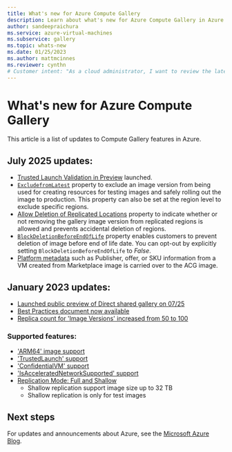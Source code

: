 ```yaml
---
title: What's new for Azure Compute Gallery
description: Learn about what's new for Azure Compute Gallery in Azure.
author: sandeepraichura
ms.service: azure-virtual-machines
ms.subservice: gallery
ms.topic: whats-new
ms.date: 01/25/2023
ms.author: mattmcinnes
ms.reviewer: cynthn
# Customer intent: "As a cloud administrator, I want to review the latest updates to Azure Compute Gallery features, so that I can leverage the new capabilities and best practices to optimize image management and deployment in my organization's infrastructure."
---
```


# What's new for Azure Compute Gallery
This article is a list of updates to Compute Gallery features in Azure.

## July 2025 updates:
- [Trusted Launch Validation in Preview](./azure-compute-gallery.md#trusted-launch-validation-for-azure-compute-gallery-acg-images-preview) launched.
- [`ExcludefromLatest`](/cli/azure/sig/image-version?view=azure-cli-latest#az-sig-image-version-create) property to exclude an image version from being used for creating resources for testing images and safely rolling out the image to production. This property can also be set at the region level to exclude specific regions.
- [Allow Deletion of Replicated Locations](https://learn.microsoft.com/rest/api/compute/gallery-image-versions/create-or-update?view=rest-compute-2025-02-01&tabs=HTTP#galleryimageversionsafetyprofile) property to indicate whether or not removing the gallery image version from replicated regions is allowed and prevents accidental deletion of regions.
- [`BlockDeletionBeforeEndOfLife`](/rest/api/compute/gallery-image-versions/create-or-update?view=rest-compute-2025-02-01&tabs=HTTP#galleryimageversionsafetyprofile) property enables customers to prevent deletion of image before end of life date. You can opt-out by explicitly setting `BlockDeletionBeforeEndOfLife` to *False*.
- [Platform metadata](/rest/api/compute/gallery-image-versions/create-or-update?view=rest-compute-2024-11-04&tabs=HTTP#platformattribute) such as Publisher, offer, or SKU information from a VM created from Marketplace image is carried over to the ACG image.


## January 2023 updates:
- [Launched public preview of Direct shared gallery on 07/25](./share-gallery-direct.md?tabs=portaldirect)
- [Best Practices document now available](./azure-compute-gallery.md#best-practices)
- [Replica count for 'Image Versions' increased from 50 to 100](./azure-compute-gallery.md#limits)

### Supported features:
- ['ARM64' image support](/cli/azure/sig/image-definition?view=azure-cli-latest#az-sig-image-definition-create&preserve-view=true)
- ['TrustedLaunch' support](/cli/azure/sig/image-definition?view=azure-cli-latest#az-sig-image-definition-create&preserve-view=true)
- ['ConfidentialVM' support](/cli/azure/sig/image-definition?view=azure-cli-latest#az-sig-image-definition-create&preserve-view=true)
- ['IsAcceleratedNetworkSupported' support](/cli/azure/sig/image-definition?view=azure-cli-latest#az-sig-image-definition-create&preserve-view=true)
- [Replication Mode: Full and Shallow](/cli/azure/sig/image-version?view=azure-cli-latest#commands&preserve-view=true)
  - Shallow replication support image size up to 32 TB
  - Shallow replication is only for test images

## Next steps
For updates and announcements about Azure, see the [Microsoft Azure Blog](https://azure.microsoft.com/blog/).
